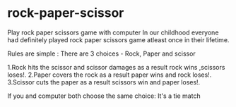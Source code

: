 # rock-paper-scissor
Play rock paper scissors game with computer 
In our childhood everyone had definitely played rock paper scissors game atleast once in their lifetime.

Rules are simple :
There are 3 choices - Rock, Paper and scissor

1.Rock hits the scissor and scissor damages as a result rock wins ,scissors loses!.
2.Paper covers the rock as a result paper wins and rock loses!.
3.Scissor cuts the paper as a result scissors win and paper loses!.


If you and computer both choose the same choice: It's a tie match

